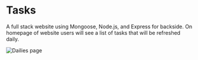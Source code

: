 # Tasks
A full stack website using Mongoose, Node.js, and Express for backside. On homepage of website users will see a list of tasks that will be refreshed daily.

![Dailies page](dailies-blank.png)
